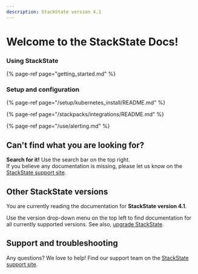 ```yaml
---
description: StackState version 4.1
---
```


# Welcome to the StackState Docs!


### Using StackState

{% page-ref page="getting_started.md" %}

### Setup and configuration

{% page-ref page="/setup/kubernetes_install/README.md" %}

{% page-ref page="/stackpacks/integrations/README.md" %}

{% page-ref page="/use/alerting.md" %}


## Can't find what you are looking for?

**Search for it!** Use the search bar on the top right.  
If you believe any documentation is missing, please let us know on the [StackState support site](http://support.stackstate.com/).

## Other StackState versions

You are currently reading the documentation for **StackState version 4.1**.

Use the version drop-down menu on the top left to find documentation for all currently supported versions. See also, [upgrade StackState](setup/upgrading.md).

## Support and troubleshooting

Any questions? We love to help! Find our support team on the [StackState support site](http://support.stackstate.com/).

